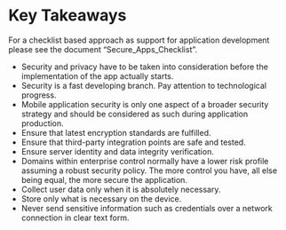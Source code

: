 # Key Takeaways

For a checklist based approach as support for application development please see the document “Secure_Apps_Checklist”.

- Security and privacy have to be taken into consideration before the implementation of the app actually starts.
- Security is a fast developing branch. Pay attention to technological progress.
- Mobile application security is only one aspect of a broader security strategy and should be considered as such during application production.
- Ensure that latest encryption standards are fulfilled.
- Ensure that third-party integration points are safe and tested.
- Ensure server identity and data integrity verification.
- Domains within enterprise control normally have a lower risk profile assuming a robust security policy. The more control you have, all else being equal, the more secure the application.
- Collect user data only when it is absolutely necessary.
- Store only what is necessary on the device.
- Never send sensitive information such as credentials over a network connection in clear text form.
